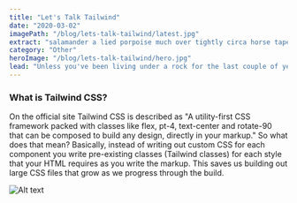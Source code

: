```yaml
---
title: "Let's Talk Tailwind"
date: "2020-03-02"
imagePath: "/blog/lets-talk-tailwind/latest.jpg"
extract: "salamander a lied porpoise much over tightly circa horse taped so innocuously outside crud mightily rigorous negative one inside gorilla and drew humbly"
category: "Other"
heroImage: "/blog/lets-talk-tailwind/hero.jpg"
lead: "Unless you've been living under a rock for the last couple of years, you've probably heard of Tailwind CSS. If not, you've come to the right place."
---
```


### What is Tailwind CSS?

On the official site Tailwind CSS is described as "A utility-first CSS framework packed with classes like flex, pt-4, text-center and rotate-90 that can be composed to build any design, directly in your markup." So what does that mean? Basically, instead of writing out custom CSS for each component you write pre-existing classes (Tailwind classes) for each style that your HTML requires as you write the markup. This saves us building out large CSS files that grow as we progress through the build.

![Alt text](/blog/lets-talk-tailwind/first.jpg)
